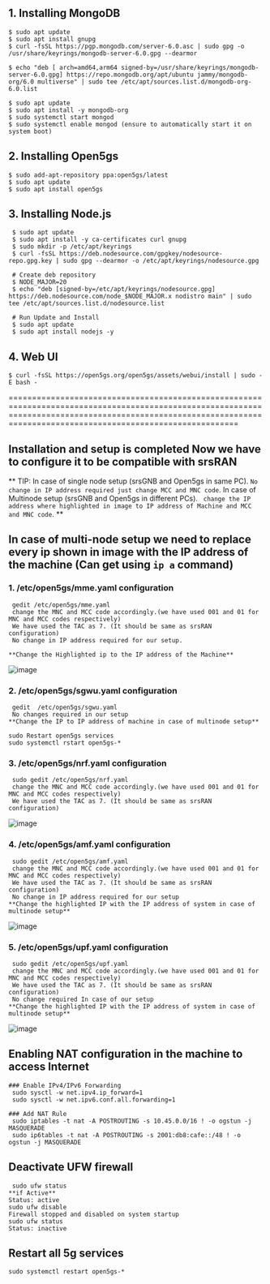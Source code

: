 ## 1. Installing MongoDB

```
$ sudo apt update
$ sudo apt install gnupg
$ curl -fsSL https://pgp.mongodb.com/server-6.0.asc | sudo gpg -o /usr/share/keyrings/mongodb-server-6.0.gpg --dearmor

$ echo "deb [ arch=amd64,arm64 signed-by=/usr/share/keyrings/mongodb-server-6.0.gpg] https://repo.mongodb.org/apt/ubuntu jammy/mongodb-org/6.0 multiverse" | sudo tee /etc/apt/sources.list.d/mongodb-org-6.0.list
```

```
$ sudo apt update
$ sudo apt install -y mongodb-org
$ sudo systemctl start mongod 
$ sudo systemctl enable mongod (ensure to automatically start it on system boot)
```
## 2. Installing Open5gs
```
$ sudo add-apt-repository ppa:open5gs/latest
$ sudo apt update
$ sudo apt install open5gs

```

## 3. Installing Node.js

```
 $ sudo apt update
 $ sudo apt install -y ca-certificates curl gnupg
 $ sudo mkdir -p /etc/apt/keyrings
 $ curl -fsSL https://deb.nodesource.com/gpgkey/nodesource-repo.gpg.key | sudo gpg --dearmor -o /etc/apt/keyrings/nodesource.gpg

 # Create deb repository
 $ NODE_MAJOR=20
 $ echo "deb [signed-by=/etc/apt/keyrings/nodesource.gpg] https://deb.nodesource.com/node_$NODE_MAJOR.x nodistro main" | sudo tee /etc/apt/sources.list.d/nodesource.list

 # Run Update and Install
 $ sudo apt update
 $ sudo apt install nodejs -y

```

## 4. Web UI
```
$ curl -fsSL https://open5gs.org/open5gs/assets/webui/install | sudo -E bash -

```

===================================================================================================================================================================================================================
## Installation and setup is completed Now we have to configure it to be compatible with srsRAN

**
TIP:
In case of single node setup (srsGNB and Open5gs in same PC). `No change in IP address required just change MCC and MNC code`. 
In case of Multinode setup (srsGNB and Open5gs in different PCs). ` change the IP address where highlighted in image to IP address of Machine and MCC and MNC code`. 
**

## In case of multi-node setup we need to replace every ip shown in image with the IP address of the machine (Can get using `ip a` command)

### 1.   /etc/open5gs/mme.yaml configuration

```
 gedit /etc/open5gs/mme.yaml
 change the MNC and MCC code accordingly.(we have used 001 and 01 for MNC and MCC codes respectively)
 We have used the TAC as 7. (It should be same as srsRAN configuration)
 No change in IP address required for our setup.

**Change the Highlighted ip to the IP address of the Machine**
```
![image](https://github.com/user-attachments/assets/fc80d32e-3790-4e1f-96e0-1f7daae6405d)

### 2.    /etc/open5gs/sgwu.yaml configuration

```
 gedit  /etc/open5gs/sgwu.yaml
 No changes required in our setup
**Change the IP to IP address of machine in case of multinode setup** 
```

```
sudo Restart open5gs services
sudo systemctl rstart open5gs-*

```

### 3.   /etc/open5gs/nrf.yaml configuration

```
 sudo gedit /etc/open5gs/nrf.yaml
 change the MNC and MCC code accordingly.(we have used 001 and 01 for MNC and MCC codes respectively)
 We have used the TAC as 7. (It should be same as srsRAN configuration)
```
![image](https://github.com/user-attachments/assets/5f3f02d0-e10e-4a57-bdb9-5e1dbb0233e8)
### 4.   /etc/open5gs/amf.yaml configuration

```
 sudo gedit /etc/open5gs/amf.yaml
 change the MNC and MCC code accordingly.(we have used 001 and 01 for MNC and MCC codes respectively)
 We have used the TAC as 7. (It should be same as srsRAN configuration)
 No change in IP address required for our setup
**Change the highlighted IP with the IP address of system in case of multinode setup**
```
![image](https://github.com/user-attachments/assets/f47a4189-0913-4395-b556-40ef4e1b5fbf)

### 5.   /etc/open5gs/upf.yaml configuration

```
 sudo gedit /etc/open5gs/upf.yaml
 change the MNC and MCC code accordingly.(we have used 001 and 01 for MNC and MCC codes respectively)
 We have used the TAC as 7. (It should be same as srsRAN configuration)
 No change required In case of our setup
**Change the highlighted IP with the IP address of system in case of multinode setup**

```


![image](https://github.com/user-attachments/assets/89259622-bea6-48ef-abe3-b20f096d9602)


## Enabling NAT configuration in the machine to access Internet

```
### Enable IPv4/IPv6 Forwarding
 sudo sysctl -w net.ipv4.ip_forward=1
 sudo sysctl -w net.ipv6.conf.all.forwarding=1

### Add NAT Rule
 sudo iptables -t nat -A POSTROUTING -s 10.45.0.0/16 ! -o ogstun -j MASQUERADE
 sudo ip6tables -t nat -A POSTROUTING -s 2001:db8:cafe::/48 ! -o ogstun -j MASQUERADE

```

## Deactivate UFW firewall

```
 sudo ufw status
**if Active**
Status: active
sudo ufw disable
Firewall stopped and disabled on system startup
sudo ufw status
Status: inactive
```

## Restart all 5g services


```
sudo systemctl restart open5gs-*
```
